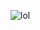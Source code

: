 ![lol](https://encrypted-tbn0.gstatic.com/images?q=tbn:ANd9GcRwj_xBiqD-sJUES53mP-Lc0l477r3iQ4bRRg&s)

